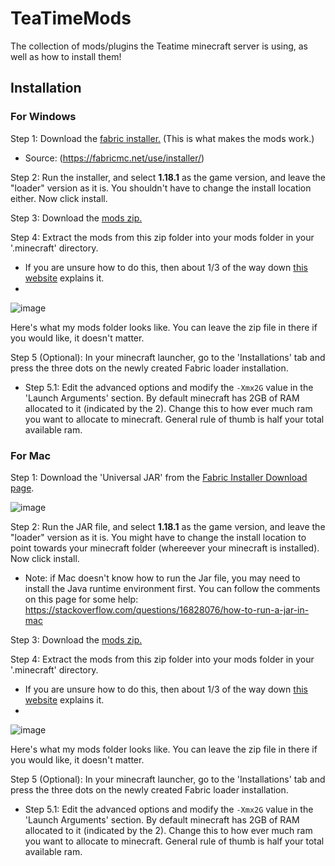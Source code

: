 # TeaTimeMods
The collection of mods/plugins the Teatime minecraft server is using, as well as how to install them!

## Installation

### For Windows
Step 1: Download the [fabric installer.](../blob/main/fabric-installer-0.10.2.exe) (This is what makes the mods work.)
  - Source: (https://fabricmc.net/use/installer/)

Step 2: Run the installer, and select **1.18.1** as the game version, and leave the "loader" version as it is. You shouldn't have to change the install location either. Now click install.

Step 3: Download the [mods zip.](../blob/main/teatime_mods.zip)

Step 4: Extract the mods from this zip folder into your mods folder in your '.minecraft' directory.
  - If you are unsure how to do this, then about 1/3 of the way down [this website](https://www.alphr.com/fabric-install-mods/) explains it.
  - 
![image](https://user-images.githubusercontent.com/85176789/161418929-ec6414ae-06c1-4762-99da-62a490b4a1e0.png)

Here's what my mods folder looks like. You can leave the zip file in there if you would like, it doesn't matter.

Step 5 (Optional): In your minecraft launcher, go to the 'Installations' tab and press the three dots on the newly created Fabric loader installation.
  - Step 5.1: Edit the advanced options and modify the `-Xmx2G` value in the 'Launch Arguments' section. By default minecraft has 2GB of RAM allocated to it (indicated by the 2). Change this to how ever much ram you want to allocate to minecraft. General rule of thumb is half your total available ram.
   

### For Mac
Step 1: Download the 'Universal JAR' from the [Fabric Installer Download page](https://fabricmc.net/use/installer/).
  
  ![image](https://user-images.githubusercontent.com/85176789/161418991-21ae16c3-1149-47ab-af52-9a3227d38dce.png)

Step 2: Run the JAR file, and select **1.18.1** as the game version, and leave the "loader" version as it is. You might have to change the install location to point towards your minecraft folder (whereever your minecraft is installed). Now click install. 
  - Note: if Mac doesn't know how to run the Jar file, you may need to install the Java runtime environment first. You can follow the comments on this page for some help: https://stackoverflow.com/questions/16828076/how-to-run-a-jar-in-mac

Step 3: Download the [mods zip.](../blob/main/teatime_mods.zip)

Step 4: Extract the mods from this zip folder into your mods folder in your '.minecraft' directory.
  - If you are unsure how to do this, then about 1/3 of the way down [this website](https://www.alphr.com/fabric-install-mods/) explains it.
  - 
![image](https://user-images.githubusercontent.com/85176789/161418929-ec6414ae-06c1-4762-99da-62a490b4a1e0.png)

Here's what my mods folder looks like. You can leave the zip file in there if you would like, it doesn't matter.

Step 5 (Optional): In your minecraft launcher, go to the 'Installations' tab and press the three dots on the newly created Fabric loader installation.
  - Step 5.1: Edit the advanced options and modify the `-Xmx2G` value in the 'Launch Arguments' section. By default minecraft has 2GB of RAM allocated to it (indicated by the 2). Change this to how ever much ram you want to allocate to minecraft. General rule of thumb is half your total available ram.

